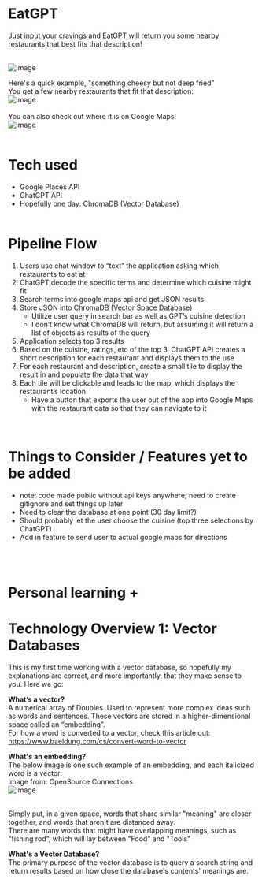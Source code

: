 # EatGPT

Just input your cravings and EatGPT will return you some nearby restaurants that best fits that description! <br /><br />

![image](https://github.com/sanghoon5499/EatGPT/assets/17420160/731b5ee7-1488-4377-a294-0ef1f0995cf7)

Here's a quick example, "something cheesy but not deep fried"<br />
You get a few nearby restaurants that fit that description:<br />
![image](https://github.com/sanghoon5499/EatGPT/assets/17420160/ac9d17f7-5ed7-4f02-b1fa-783acedb4545)
<br /><br />
You can also check out where it is on Google Maps!<br />
![image](https://github.com/sanghoon5499/EatGPT/assets/17420160/948b5c86-6da9-4695-9b76-e4a8264875e1)
<br /><br />

# Tech used
- Google Places API
- ChatGPT API
- Hopefully one day: ChromaDB (Vector Database)
<br /><br />

# Pipeline Flow
1. Users use chat window to “text” the application asking which restaurants to eat at 
2. ChatGPT decode the specific terms and determine which cuisine might fit
3. Search terms into google maps api and get JSON results
4. Store JSON into ChromaDB (Vector Space Database)
   - Utilize user query in search bar as well as GPT’s cuisine detection
   - I don’t know what ChromaDB will return, but assuming it will return a list of objects as results of the query
5. Application selects top 3 results
6. Based on the cuisine, ratings, etc of the top 3, ChatGPT API creates a short description for each restaurant and displays them to the use
7. For each restaurant and description, create a small tile to display the result in and populate the data that way
8. Each tile will be clickable and leads to the map, which displays the restaurant’s location
   - Have a button that exports the user out of the app into Google Maps with the restaurant data so that they can navigate to it  
<br /><br />

# Things to Consider / Features yet to be added
 - note: code made public without api keys anywhere; need to create gitignore and set things up later
 - Need to clear the database at one point (30 day limit?)
 - Should probably let the user choose the cuisine (top three selections by ChatGPT)
 - Add in feature to send user to actual google maps for directions

<br /><br />

# Personal learning + <br />
# Technology Overview 1: Vector Databases
This is my first time working with a vector database, so hopefully my explanations are correct, and more importantly, that they make sense to you. Here we go:

<b>What’s a vector?</b><br />
A numerical array of Doubles. Used to represent more complex ideas such as words and sentences. These vectors are stored in a higher-dimensional space called an “embedding”.<br />
For how a word is converted to a vector, check this article out: https://www.baeldung.com/cs/convert-word-to-vector <br />

<b>What's an embedding?</b><br />
The below image is one such example of an embedding, and each italicized word is a vector:<br /> Image from: OpenSource Connections <br />
![image](https://opensourceconnections.com/wp-content/uploads/2022/10/vector.png)<br /><br />

Simply put, in a given space, words that share similar "meaning" are closer together, and words that aren't are distanced away.<br />
There are many words that might have overlapping meanings, such as "fishing rod", which will lay between "Food" and "Tools"<br />

<b>What's a Vector Database?</b><br />
The primary purpose of the vector database is to query a search string and return results based on how close the database's contents' meanings are.
